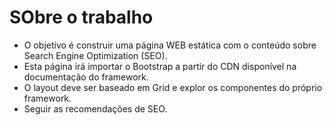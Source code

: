 # SObre o trabalho 
- O objetivo é construir uma página WEB estática com o conteúdo sobre Search Engine Optimization (SEO). 
- Esta página irá importar o Bootstrap a partir do CDN disponível na documentação do framework.
- O layout deve ser baseado em Grid e explor os componentes do próprio framework.
- Seguir as recomendações de SEO.
